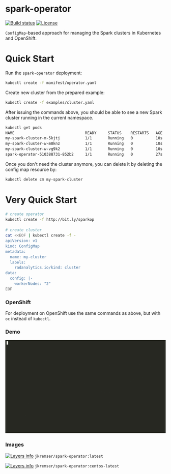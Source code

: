 # spark-operator

[![Build status](https://travis-ci.org/Jiri-Kremser/spark-operator.svg?branch=master)](https://travis-ci.org/Jiri-Kremser/spark-operator)
[![License](https://img.shields.io/badge/license-Apache--2.0-blue.svg)](http://www.apache.org/licenses/LICENSE-2.0)

`ConfigMap`-based approach for managing the Spark clusters in Kubernetes and OpenShift.

# Quick Start

Run the `spark-operator` deployment:
```bash
kubectl create -f manifest/operator.yaml
```

Create new cluster from the prepared example:

```bash
kubectl create -f examples/cluster.yaml
```

After issuing the commands above, you should be able to see a new Spark cluster running in the current namespace.

```bash
kubectl get pods
NAME                               READY     STATUS    RESTARTS   AGE
my-spark-cluster-m-5kjtj           1/1       Running   0          10s
my-spark-cluster-w-m8knz           1/1       Running   0          10s
my-spark-cluster-w-vg9k2           1/1       Running   0          10s
spark-operator-510388731-852b2     1/1       Running   0          27s
```

Once you don't need the cluster anymore, you can delete it by deleting the config map resource by:
```bash
kubectl delete cm my-spark-cluster
```

# Very Quick Start

```bash
# create operator
kubectl create -f http://bit.ly/sparkop

# create cluster
cat <<EOF | kubectl create -f -
apiVersion: v1
kind: ConfigMap
metadata:
  name: my-cluster
  labels:
    radanalytics.io/kind: cluster
data:
  config: |-
    workerNodes: "2"
EOF
```

### OpenShift

For deployment on OpenShift use the same commands as above, but with `oc` instead of `kubectl`.

### Demo
<!--
asciinema rec -i 3
docker run -\-rm -v $PWD:/data asciinema/asciicast2gif -s 1.18 -w 104 -h 27 -t monokai 189204.cast demo.gif
-->
[![Watch the full asciicast](./ascii.gif)](https://asciinema.org/a/189204?&cols=104&rows=27&theme=monokai)

### Images
[![Layers info](https://images.microbadger.com/badges/image/jkremser/spark-operator.svg)](https://microbadger.com/images/jkremser/spark-operator)
`jkremser/spark-operator:latest`

[![Layers info](https://images.microbadger.com/badges/image/jkremser/spark-operator:centos-latest.svg)](https://microbadger.com/images/jkremser/spark-operator:centos-latest)
`jkremser/spark-operator:centos-latest`
